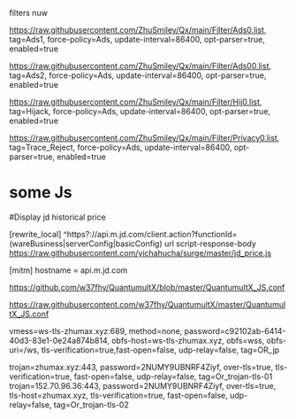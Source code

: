 filters nuw

https://raw.githubusercontent.com/ZhuSmiley/Qx/main/Filter/Ads0.list, tag=Ads1, force-policy=Ads, update-interval=86400, opt-parser=true, enabled=true

https://raw.githubusercontent.com/ZhuSmiley/Qx/main/Filter/Ads00.list, tag=Ads2, force-policy=Ads, update-interval=86400, opt-parser=true, enabled=true

https://raw.githubusercontent.com/ZhuSmiley/Qx/main/Filter/Hij0.list, tag=Hijack, force-policy=Ads, update-interval=86400, opt-parser=true, enabled=true

https://raw.githubusercontent.com/ZhuSmiley/Qx/main/Filter/Privacy0.list, tag=Trace_Reject, force-policy=Ads, update-interval=86400, opt-parser=true, enabled=true









# some Js
#Display jd historical price

[rewrite_local]
^https?://api\.m\.jd\.com/client\.action\?functionId=(wareBusiness|serverConfig|basicConfig) url script-response-body https://raw.githubusercontent.com/yichahucha/surge/master/jd_price.js

[mitm]
hostname = api.m.jd.com


https://github.com/w37fhy/QuantumultX/blob/master/QuantumultX_JS.conf

https://raw.githubusercontent.com/w37fhy/QuantumultX/master/QuantumultX_JS.conf

vmess=ws-tls-zhumax.xyz:689, method=none, password=c92102ab-6414-40d3-83e1-0e24a874b814, obfs-host=ws-tls-zhumax.xyz, obfs=wss, obfs-uri=/ws, tls-verification=true,fast-open=false, udp-relay=false, tag=OR_jp


trojan=zhumax.xyz:443, password=2NUMY9UBNRF4Ziyf, over-tls=true, tls-verification=true, fast-open=false, udp-relay=false, tag=Or_trojan-tls-01
trojan=152.70.96.36:443, password=2NUMY9UBNRF4Ziyf, over-tls=true, tls-host=zhumax.xyz, tls-verification=true, fast-open=false, udp-relay=false, tag=Or_trojan-tls-02

